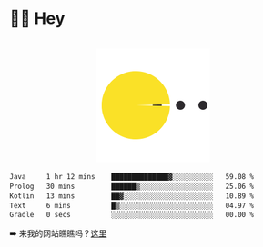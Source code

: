 
# 👋🏻 Hey
<div align="center">
	<br>
	<img src="https://raw.githubusercontent.com/Aniket965/Aniket965/master/pacman.svg?sanitize=true" width="200" height="200">
	<br>
</div>

<!--START_SECTION:waka-->

```txt
Java     1 hr 12 mins    ██████████████▓░░░░░░░░░░   59.08 %
Prolog   30 mins         ██████▒░░░░░░░░░░░░░░░░░░   25.06 %
Kotlin   13 mins         ██▓░░░░░░░░░░░░░░░░░░░░░░   10.89 %
Text     6 mins          █▒░░░░░░░░░░░░░░░░░░░░░░░   04.97 %
Gradle   0 secs          ░░░░░░░░░░░░░░░░░░░░░░░░░   00.00 %
```

<!--END_SECTION:waka-->

 ➡️  来我的网站瞧瞧吗？[这里](https://www.shaolongfei.com)
